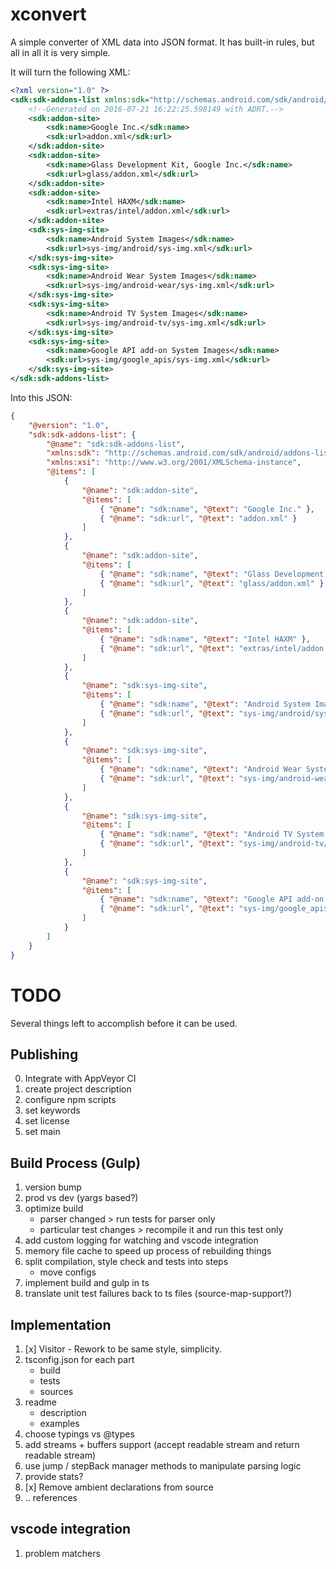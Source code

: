 # xconvert

A simple converter of XML data into JSON format. It has built-in rules, but all in all it is very simple.

It will turn the following XML:
```xml
<?xml version="1.0" ?>
<sdk:sdk-addons-list xmlns:sdk="http://schemas.android.com/sdk/android/addons-list/2" xmlns:xsi="http://www.w3.org/2001/XMLSchema-instance">
	<!--Generated on 2016-07-21 16:22:25.598149 with ADRT.-->
	<sdk:addon-site>
		<sdk:name>Google Inc.</sdk:name>
		<sdk:url>addon.xml</sdk:url>
	</sdk:addon-site>
	<sdk:addon-site>
		<sdk:name>Glass Development Kit, Google Inc.</sdk:name>
		<sdk:url>glass/addon.xml</sdk:url>
	</sdk:addon-site>
	<sdk:addon-site>
		<sdk:name>Intel HAXM</sdk:name>
		<sdk:url>extras/intel/addon.xml</sdk:url>
	</sdk:addon-site>
	<sdk:sys-img-site>
		<sdk:name>Android System Images</sdk:name>
		<sdk:url>sys-img/android/sys-img.xml</sdk:url>
	</sdk:sys-img-site>
	<sdk:sys-img-site>
		<sdk:name>Android Wear System Images</sdk:name>
		<sdk:url>sys-img/android-wear/sys-img.xml</sdk:url>
	</sdk:sys-img-site>
	<sdk:sys-img-site>
		<sdk:name>Android TV System Images</sdk:name>
		<sdk:url>sys-img/android-tv/sys-img.xml</sdk:url>
	</sdk:sys-img-site>
	<sdk:sys-img-site>
		<sdk:name>Google API add-on System Images</sdk:name>
		<sdk:url>sys-img/google_apis/sys-img.xml</sdk:url>
	</sdk:sys-img-site>
</sdk:sdk-addons-list>
```
Into this JSON:
```json
{
    "@version": "1.0",
    "sdk:sdk-addons-list": {
        "@name": "sdk:sdk-addons-list",
        "xmlns:sdk": "http://schemas.android.com/sdk/android/addons-list/2",
        "xmlns:xsi": "http://www.w3.org/2001/XMLSchema-instance",
        "@items": [
            {
                "@name": "sdk:addon-site",
                "@items": [
                    { "@name": "sdk:name", "@text": "Google Inc." },
                    { "@name": "sdk:url", "@text": "addon.xml" }
                ]
            },
            {
                "@name": "sdk:addon-site",
                "@items": [
                    { "@name": "sdk:name", "@text": "Glass Development Kit, Google Inc." },
                    { "@name": "sdk:url", "@text": "glass/addon.xml" }
                ]
            },
            {
                "@name": "sdk:addon-site",
                "@items": [
                    { "@name": "sdk:name", "@text": "Intel HAXM" },
                    { "@name": "sdk:url", "@text": "extras/intel/addon.xml" }
                ]
            },
            {
                "@name": "sdk:sys-img-site",
                "@items": [
                    { "@name": "sdk:name", "@text": "Android System Images" },
                    { "@name": "sdk:url", "@text": "sys-img/android/sys-img.xml" }
                ]
            },
            {
                "@name": "sdk:sys-img-site",
                "@items": [
                    { "@name": "sdk:name", "@text": "Android Wear System Images" },
                    { "@name": "sdk:url", "@text": "sys-img/android-wear/sys-img.xml" }
                ]
            },
            {
                "@name": "sdk:sys-img-site",
                "@items": [
                    { "@name": "sdk:name", "@text": "Android TV System Images" },
                    { "@name": "sdk:url", "@text": "sys-img/android-tv/sys-img.xml" }
                ]
            },
            {
                "@name": "sdk:sys-img-site",
                "@items": [
                    { "@name": "sdk:name", "@text": "Google API add-on System Images" },
                    { "@name": "sdk:url", "@text": "sys-img/google_apis/sys-img.xml" }
                ]
            }
        ]
    }
}
```


# TODO

Several things left to accomplish before it can be used.

## Publishing

0. Integrate with AppVeyor CI
1. create project description
2. configure npm scripts
3. set keywords
4. set license
5. set main

## Build Process (Gulp)

1. version bump
2. prod vs dev (yargs based?)
3. optimize build
   - parser changed > run tests for parser only
   - particular test changes > recompile it and run this test only
4. add custom logging for watching and vscode integration
5. memory file cache to speed up process of rebuilding things
6. split compilation, style check and tests into steps
   - move configs
7. implement build and gulp in ts
8. translate unit test failures back to ts files (source-map-support?)

## Implementation

1. [x] Visitor - Rework to be same style, simplicity.
2. tsconfig.json for each part
   - build
   - tests
   - sources
3. readme
   - description
   - examples
4. choose typings vs @types
5. add streams + buffers support (accept readable stream and return readable stream)
6. use jump / stepBack manager methods to manipulate parsing logic
7. provide stats?
8. [x] Remove ambient declarations from source
9. .. references

## vscode integration

1. problem matchers
